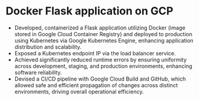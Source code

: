 # Docker Flask application on GCP

- Developed, containerized a Flask application utilizing Docker (image stored in Google Cloud Container Registry) and deployed to production using Kubernetes via Google Kubernetes Engine, enhancing application distribution and scalability.
- Exposed a Kubernetes endpoint IP via the load balancer service.
- Achieved significantly reduced runtime errors by ensuring uniformity across development, staging, and production environments, enhancing software reliability.
- Devised a CI/CD pipeline with Google Cloud Build and GitHub, which allowed safe and efficient propagation of changes across distinct environments, driving overall operational efficiency.
